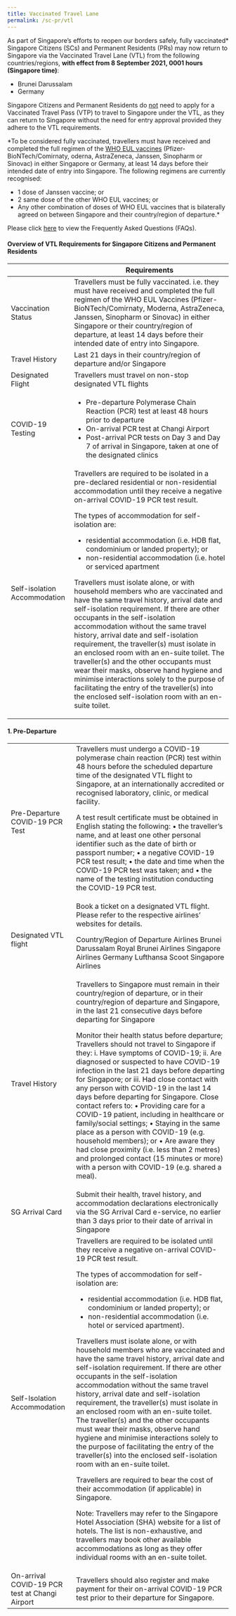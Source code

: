 ```yaml
---
title: Vaccinated Travel Lane
permalink: /sc-pr/vtl
---
```

As part of Singapore’s efforts to reopen our borders safely, fully vaccinated* Singapore Citizens (SCs) and Permanent Residents (PRs) may now return to Singapore via the Vaccinated Travel Lane (VTL) from the following countries/regions, <b>with effect from 8 September 2021, 0001 hours (Singapore time)</b>:

- Brunei Darussalam
- Germany

Singapore Citizens and Permanent Residents do <u>not</u> need to apply for a Vaccinated Travel Pass (VTP) to travel to Singapore under the VTL, as they can return to Singapore without the need for entry approval provided they adhere to the VTL requirements.

*To be considered fully vaccinated, travellers must have received and completed the full regimen of the <a href="https://extranet.who.int/pqweb/vaccines/covid-19-vaccines">WHO EUL vaccines</a> (Pfizer-BioNTech/Comirnaty, oderna, AstraZeneca, Janssen, Sinopharm or Sinovac) in either Singapore or Germany, at least 14 days before their intended date of entry into Singapore. The following regimens are currently recognised:
- 1 dose of Janssen vaccine; or
- 2 same dose of the other WHO EUL vaccines; or
- Any other combination of doses of WHO EUL vaccines that is bilaterally agreed on between Singapore and their country/region of departure.*

Please click <a href="/vtl/faq">here</a> to view the Frequently Asked Questions (FAQs).

#### Overview of VTL Requirements for Singapore Citizens and Permanent Residents

<table>
<thead>
<tr>
<th>&nbsp;</th>
<th>Requirements</th>
</tr>
</thead>
<tbody>
<tr>
<td>Vaccination Status</td>
<td>Travellers must be fully vaccinated.
i.e. they must have received and completed the full regimen of the WHO EUL Vaccines (Pfizer-BioNTech/Comirnaty, Moderna, AstraZeneca, Janssen, Sinopharm or Sinovac) in either Singapore or their country/region of departure, at least 14 days before their intended date of entry into Singapore.</td>
</tr>
<tr>
<td>Travel History</td>
<td>Last 21 days in their country/region of departure and/or Singapore</td>
</tr>
<tr>
<td>Designated Flight</td>
<td>Travellers must travel on non-stop designated VTL flights</td>
</tr>
<tr>
<td>COVID-19 Testing</td>
<td>
<ol style="font-size:16px;list-style-type: disc;">
<li style="font-size:16px;">Pre-departure Polymerase Chain Reaction (PCR) test at least 48 hours prior to departure</li>
<li style="font-size:16px;">On-arrival PCR test at Changi Airport</li>
<li style="font-size:16px;">Post-arrival PCR tests on Day 3 and Day 7 of arrival in Singapore, taken at one of the designated clinics</li>
	</ol>
	</td>
</tr>
<tr>
<td>Self-isolation Accommodation</td>
<td>Travellers are required to be isolated in a pre-declared residential or non-residential accommodation until they receive a negative on-arrival COVID-19 PCR test result.
<p style="font-size:16px;">The types of accommodation for self-isolation are:</p>
<ol style="font-size:16px;list-style-type: disc;">
	<li style="font-size:16px;">residential accommodation (i.e. HDB flat, condominium or landed property); or</li>
	<li style="font-size:16px;">non-residential accommodation (i.e. hotel or serviced apartment</li>
	</ol>
<p style="font-size:16px;">Travellers must isolate alone, or with household members who are vaccinated and have the same travel history, arrival date and self-isolation requirement. If there are other occupants in the self-isolation accommodation without the same travel history, arrival date and self-isolation requirement, the traveller(s) must isolate in an enclosed room with an en-suite toilet. The traveller(s) and the other occupants must wear their masks, observe hand hygiene and minimise interactions solely to the purpose of facilitating the entry of the traveller(s) into the enclosed self-isolation room with an en-suite toilet.</p></td>
</tr>
</tbody>
</table>
	
#### 1. Pre-Departure

<table>
<tbody><tr>
<td>Pre-Departure COVID-19 PCR Test</td>
<td>Travellers must undergo a COVID-19 polymerase chain reaction (PCR) test within 48 hours before the scheduled departure time of the designated VTL flight to Singapore, at an internationally accredited or recognised laboratory, clinic, or medical facility.

A test result certificate must be obtained in English stating the following:
•	the traveller’s name, and at least one other personal identifier such as the date of birth or passport number;
•	a negative COVID-19 PCR test result;
•	the date and time when the COVID-19 PCR test was taken; and
•	the name of the testing institution conducting the COVID-19 PCR test.
</td>
</tr>
<tr>
<td>Designated VTL flight</td>
<td>Book a ticket on a designated VTL flight. Please refer to the respective airlines’ websites for details.

Country/Region of Departure	Airlines
Brunei Darussalam	Royal Brunei Airlines
	Singapore Airlines
Germany	Lufthansa 
	Scoot
	Singapore Airlines
</td>
</tr>
<tr>
<td>Travel History</td>
<td>	Travellers to Singapore must remain in their country/region of departure, or in their country/region of departure and Singapore, in the last 21 consecutive days before departing for Singapore

Monitor their health status before departure; Travellers should not travel to Singapore if they:
i.	Have symptoms of COVID-19;
ii.	Are diagnosed or suspected to have COVID-19 infection in the last 21 days before departing for Singapore; or 
iii.	Had close contact with any person with COVID-19 in the last 14 days before departing for Singapore. Close contact refers to:
•	Providing care for a COVID-19 patient, including in healthcare or family/social settings;
•	Staying in the same place as a person with COVID-19 (e.g. household members); or
•	Are aware they had close proximity (i.e. less than 2 metres) and prolonged contact (15 minutes or more) with a person with COVID-19 (e.g. shared a meal).
</td>
</tr>
<tr>
<td>SG Arrival Card</td>
<td>Submit their health, travel history, and accommodation declarations electronically via the SG Arrival Card e-service, no earlier than 3 days prior to their date of arrival in Singapore</td>
</tr>
<tr>
<td>Self-Isolation Accommodation</td>
<td>Travellers are required to be isolated until they receive a negative on-arrival COVID-19 PCR test result.

The types of accommodation for self-isolation are:
-	residential accommodation (i.e. HDB flat, condominium or landed property); or
-	non-residential accommodation (i.e. hotel or serviced apartment).
	
Travellers must isolate alone, or with household members who are vaccinated and have the same travel history, arrival date and self-isolation requirement. If there are other occupants in the self-isolation accommodation without the same travel history, arrival date and self-isolation requirement, the traveller(s) must isolate in an enclosed room with an en-suite toilet. The traveller(s) and the other occupants must wear their masks, observe hand hygiene and minimise interactions solely to the purpose of facilitating the entry of the traveller(s) into the enclosed self-isolation room with an en-suite toilet.

Travellers are required to bear the cost of their accommodation (if applicable) in Singapore.

Note: Travellers may refer to the Singapore Hotel Association (SHA) website for a list of hotels. The list is non-exhaustive, and travellers may book other available accommodations as long as they offer individual rooms with an en-suite toilet.
</td>
</tr>
<tr>
<td>On-arrival COVID-19 PCR test at Changi Airport</td>
<td>Travellers should also register and make payment for their on-arrival COVID-19 PCR test prior to their departure for Singapore.</td>
</tr>
</tbody></table>
	
	